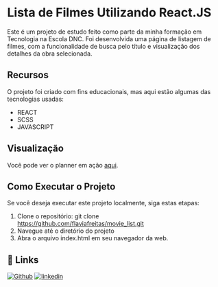 # Lista de Filmes Utilizando React.JS

Este é um projeto de estudo feito como parte da minha formação em Tecnologia na Escola DNC. Foi desenvolvida uma página de listagem de filmes, com a funcionalidade de busca pelo título e visualização dos detalhes da obra selecionada.

## Recursos

O projeto foi criado com fins educacionais, mas aqui estão algumas das tecnologias usadas:

- REACT
- SCSS
- JAVASCRIPT

## Visualização

Você pode ver o planner em ação [aqui](https://movie-list-l3b7imipp-flavia-freitas-projects.vercel.app).

## Como Executar o Projeto

Se você deseja executar este projeto localmente, siga estas etapas:

1. Clone o repositório:
   git clone https://github.com/flaviafreitas/movie_list.git
2. Navegue até o diretório do projeto
3. Abra o arquivo index.html em seu navegador da web.

## 🔗 Links
[![Github](https://img.shields.io/badge/GitHub-100000?style=for-the-badge&logo=github&logoColor=white)](https://github.com/flaviafreitas)
[![linkedin](https://img.shields.io/badge/linkedin-0A66C2?style=for-the-badge&logo=linkedin&logoColor=white)](https://www.linkedin.com/in/fl%C3%A1via-freitas/)
